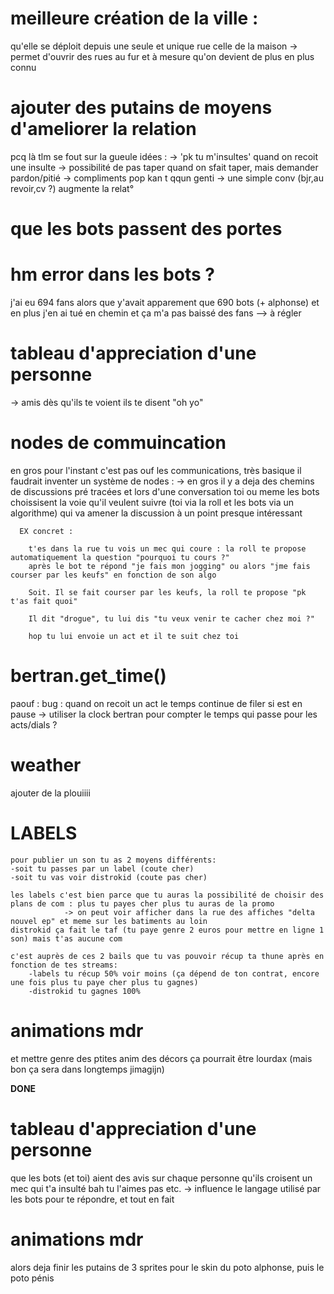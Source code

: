 
# meilleure création de la ville :
  qu'elle se déploit depuis une seule et unique rue celle de la maison
  -> permet d'ouvrir des rues au fur et à mesure qu'on devient de plus en plus connu

# ajouter des putains de moyens d'ameliorer la relation
  pcq là tlm se fout sur la gueule
  idées :
    -> 'pk tu m'insultes' quand on recoit une insulte
    -> possibilité de pas taper quand on sfait taper, mais demander pardon/pitié
    -> compliments pop kan t qqun genti
    -> une simple conv (bjr,au revoir,cv ?) augmente la relat°

# que les bots passent des portes

# hm error dans les bots ?
  j'ai eu 694 fans alors que y'avait apparement que 690 bots (+ alphonse)
  et en plus j'en ai tué en chemin et ça m'a pas baissé des fans
  --> à régler

# tableau d'appreciation d'une personne
  -> amis dès qu'ils te voient ils te disent "oh yo"

# nodes de commuincation
  en gros pour l'instant c'est pas ouf les communications, très basique
  il faudrait inventer un système de nodes :
    -> en gros il y a deja des chemins de discussions pré tracées et lors d'une conversation
      toi ou meme les bots choissisent la voie qu'il veulent suivre
      (toi via la roll et les bots via un algorithme) qui va amener la discussion à un point presque intéressant

      EX concret :

        t'es dans la rue tu vois un mec qui coure : la roll te propose automatiquement la question "pourquoi tu cours ?"
        après le bot te répond "je fais mon jogging" ou alors "jme fais courser par les keufs" en fonction de son algo

        Soit. Il se fait courser par les keufs, la roll te propose "pk t'as fait quoi"

        Il dit "drogue", tu lui dis "tu veux venir te cacher chez moi ?"

        hop tu lui envoie un act et il te suit chez toi

# bertran.get_time()
  paouf : bug : quand on recoit un act le temps continue de filer si est en pause
  -> utiliser la clock bertran pour compter le temps qui passe pour les acts/dials ?

# weather
  ajouter de la plouiiii

# LABELS

	pour publier un son tu as 2 moyens différents:
	-soit tu passes par un label (coute cher)
	-soit tu vas voir distrokid (coute pas cher)

	les labels c'est bien parce que tu auras la possibilité de choisir des plans de com : plus tu payes cher plus tu auras de la promo
				-> on peut voir afficher dans la rue des affiches "delta nouvel ep" et meme sur les batiments au loin
	distrokid ça fait le taf (tu paye genre 2 euros pour mettre en ligne 1 son) mais t'as aucune com

	c'est auprès de ces 2 bails que tu vas pouvoir récup ta thune après en fonction de tes streams:
		-labels tu récup 50% voir moins (ça dépend de ton contrat, encore une fois plus tu paye cher plus tu gagnes)
		-distrokid tu gagnes 100%

# animations mdr

  et mettre genre des ptites anim des décors ça pourrait être lourdax (mais bon ça sera dans longtemps jimagijn)



**DONE**

# tableau d'appreciation d'une personne
  que les bots (et toi) aient des avis sur chaque personne qu'ils croisent
  un mec qui t'a insulté bah tu l'aimes pas etc.
  -> influence le langage utilisé par les bots pour te répondre, et tout en fait

# animations mdr

  alors deja finir les putains de 3 sprites pour le skin du poto alphonse,
  puis le poto pénis
